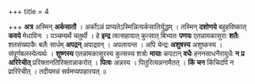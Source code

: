 +++
title = 4

+++
**अत्र** अस्मिन् **अर्कसातौ** । अर्कोऽन्नं प्राप्यतेऽस्मिन्नित्यर्कसातिर्युद्धम् । तस्मिन् **दशोणये** बहुहविष्कात् **कवये** मेधाविनः । पञ्चम्यर्थे चतुर्थी । हे **इन्द्र** त्वत्सहायात् कुत्सात् बिभ्यतः **पणयः** एतन्नामकासुराः **शतैः** शतसंख्याकैः बलैः सार्धम् **अपद्रन्** अपाद्रवन् । अपलायन्त । अपि चेन्द्रः **अशुषस्य** अशुष्कस्य । संपूर्णबलस्येत्यर्थः । **शुष्णस्य** एतन्नामकासुरस्य कुत्सस्य शत्रोः **मायाः** कपटान् **वधैः** हननसाधनैरायुधैः **न** **प्र** **अरिरेचीत्** प्ररिक्तानतिरिक्तान्नाकरोत् । **पित्वः** अन्नस्य । पितुरित्यन्ननामैतत् । **किं** **चन** किंचिदपि न प्रारिरेचीत् । तदीयमन्नं सर्वमप्यपाहारयत् ॥